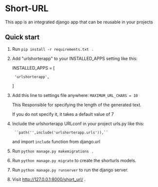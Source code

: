 # Short-URL

This app is an integrated django app that can be reusable in your projects


Quick start
-----------


1. Run ``pip install -r requirements.txt `` .


2. Add "urlshorterapp" to your INSTALLED_APPS setting like this:

    INSTALLED_APPS = [
        
	
        'urlshorterapp',
	
    ]
    
3. Add this line to settings file anywhere:    `` MAXIMUM_URL_CHARS = 10 ``

	 This Responsible for specifying the length of the generated text.

	 If you do not specify it, it takes a default value of 7   

4. Include the urlshorterapp URLconf in your project urls.py like this:	
		
		``path('',include('urlshorterapp.urls')),``
		
	and import ``include`` function from django.url

5. Run ``python manage.py makemigrations `` .

6. Run ``python manage.py migrate`` to create the shorturls models.

7. Run ``python manage.py runserver`` to run the django server.

8. Visit http://127.0.0.1:8000/short_url/  .
